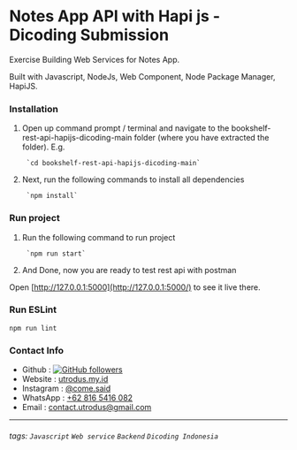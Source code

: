 # Notes App API with Hapi js - Dicoding Submission
Exercise Building Web Services for Notes App.

Built with Javascript, NodeJs, Web Component, Node Package Manager, HapiJS.



### Installation

1. Open up command prompt / terminal and navigate to the bookshelf-rest-api-hapijs-dicoding-main folder (where you have extracted the folder). E.g.

		`cd bookshelf-rest-api-hapijs-dicoding-main`

2. Next, run the following commands to install all dependencies

		`npm install`


### Run project

1. Run the following command to run project

		`npm run start`

2. And Done, now you are ready to test rest api with postman
	
Open  [http://127.0.0.1:5000](http://127.0.0.1:5000/)  to see it live there.

### Run ESLint 

`npm run lint`

### Contact Info
- Github : [![GitHub followers](https://img.shields.io/github/followers/utrodus.svg?style=social&label=Follow&maxAge=2592000)](https://github.com/utrodus?tab=followers) 
- Website : [utrodus.my.id](utrodus.my.id)
- Instagram : [@come.said](https://www.instagram.com/utrodus)
- WhatsApp : [+62 816 5416 082](https://wa.me/628165416082)
- Email : [contact.utrodus@gmail.com](mailto:contact.utrodus@gmail.com)

---

###### tags: `Javascript` `Web service` `Backend` `Dicoding Indonesia`
